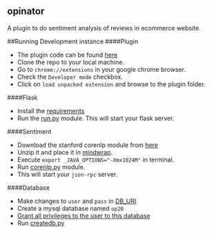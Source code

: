 ## opinator
A plugin to do sentiment analysis of reviews in ecommerce website.

##Running Development instance
####Plugin
* The plugin code can be found [here](https://github.com/SaptakS/opinator-plugin)
* Clone the repo to your local machine.
* Go to `chrome://extensions` in your google chrome browser.
* Check the `Developer mode` checkbox.
* Click on `load unpacked extension` and browse to the plugin folder.

####Flask
* Install the [requirements](https://github.com/SaptakS/opinator/blob/master/requirements.txt)
* Run the [run.py](https://github.com/SaptakS/opinator/blob/master/run.py) module. This will start your flask server.

####Sentiment
* Download the stanford corenlp module from [here](http://nlp.stanford.edu/software/corenlp.shtml)
* Unzip it and place it in [mindwrap](https://github.com/SaptakS/opinator/tree/master/mindwrap).
* Execute `export _JAVA_OPTIONS="-Xmx1024M"` in terminal.
* Run [corenlp.py](https://github.com/SaptakS/opinator/blob/master/mindwrap/corenlp.py) module.
* This will start your `json-rpc` server.

####Database
* Make changes to `user` and `pass` in [DB_URI](https://github.com/SaptakS/opinator/blob/master/config.py#L15)
* Create a mysql database named `op20`
* [Grant all privileges to the user to this database](http://stackoverflow.com/questions/5016505/mysql-grant-all-privileges-on-database)
* Run [createdb.py](https://github.com/SaptakS/opinator/blob/master/createdb.py)
